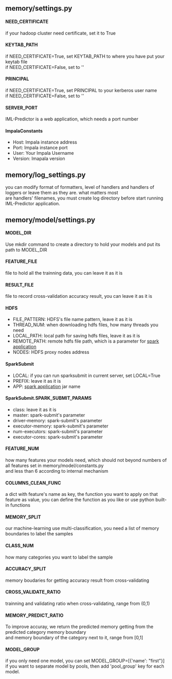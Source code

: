 ## memory/settings.py  

#### NEED_CERTIFICATE
if your hadoop cluster need certificate, set it to True

#### KEYTAB_PATH
if NEED_CERTIFICATE=True, set KEYTAB_PATH to where you have put your keytab file  
if NEED_CERTIFICATE=False, set to ''  

#### PRINCIPAL
if NEED_CERTIFICATE=True, set PRINCIPAL to your kerberos user name  
if NEED_CERTIFICATE=False, set to ''  

#### SERVER_PORT
IML-Predictor is a web application, which needs a port number

#### ImpalaConstants
- Host: Impala instance address
- Port: Impala instance port
- User: Your Impala Username
- Version: Imapala version

## memory/log_settings.py
you can modify format of formatters, level of handlers and handlers of loggers or leave them as they are. what matters most  
are handlers' filenames, you must create log directory before start running IML-Predictor application.

## memory/model/settings.py

#### MODEL_DIR
Use mkdir command to create a directory to hold your models and put its path to MODEL_DIR  

#### FEATURE_FILE
file to hold all the trainning data, you can leave it as it is  

#### RESULT_FILE
file to record cross-validation accuracy result, you can leave it as it is 

#### HDFS
- FILE_PATTERN: HDFS's file name pattern, leave it as it is
- THREAD_NUM: when downloading hdfs files, how many threads you need
- LOCAL_PATH: local path for saving hdfs files, leave it as it is
- REMOTE_PATH: remote hdfs file path, which is a parameter for [spark application](./fex)
- NODES: HDFS proxy nodes address

#### SparkSubmit
- LOCAL: if you can run sparksubmit in current server, set LOCAL=True
- PREFIX: leave it as it is
- APP: [spark application](.fex) jar name
 

#### SparkSubmit.SPARK_SUBMIT_PARAMS
- class: leave it as it is
- master: spark-submit's parameter
- driver-memory: spark-submit's parameter
- executor-memory: spark-submit's parameter
- num-executors: spark-submit's parameter
- executor-cores: spark-submit's parameter


#### FEATURE_NUM
how many features your models need, which should not beyond numbers of all features set in memory/model/constants.py  
and less than 6 according to internal mechanism  

#### COLUMNS_CLEAN_FUNC
a dict with feature's name as key, the function you want to apply on that feature as value,
you can define the function as you like or use python built-in functions

#### MEMORY_SPLIT
our machine-learning use multi-classification, you need a list of memory boundaries to label the samples

#### CLASS_NUM
how many categories you want to label the sample

#### ACCURACY_SPLIT
memory boudaries for getting accuracy result from cross-validating

#### CROSS_VALIDATE_RATIO
trainning and validating ratio when cross-validating, range from (0,1)

#### MEMORY_PREDICT_RATIO
To improve accuray, we return the predicted memory getting from the predicted category memory boundary   
and memory boundary of the category next to it, range from [0,1]

#### MODEL_GROUP
if you only need one model, you can set MODEL_GROUP=[{'name': "first"}]  
if you want to separate model by pools, then add 'pool_group' key for each model.
